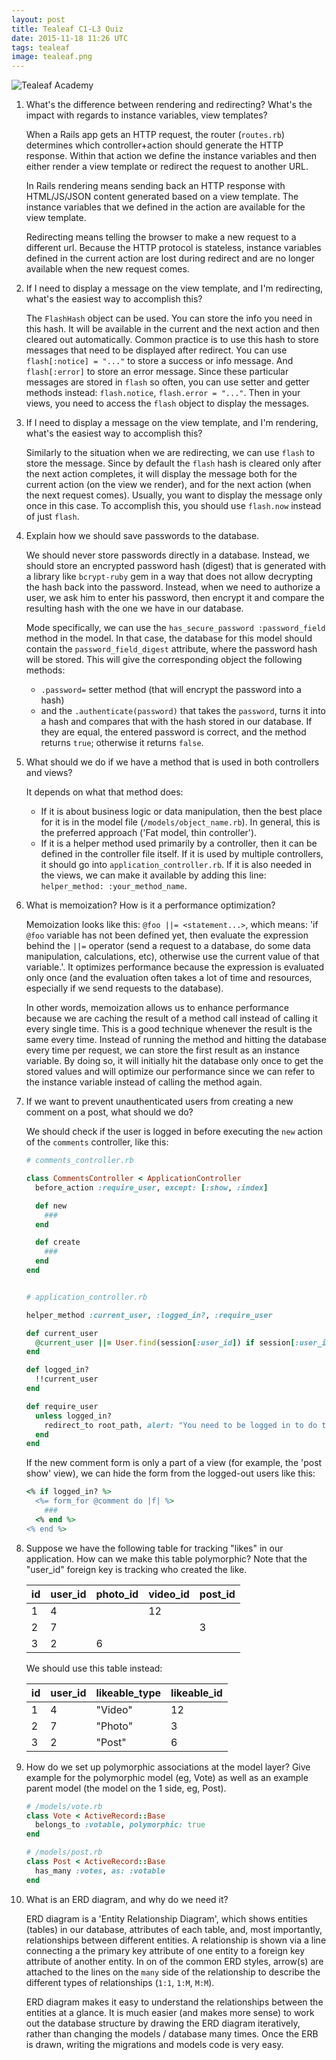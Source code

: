 ```yaml
---
layout: post
title: Tealeaf C1-L3 Quiz
date: 2015-11-18 11:26 UTC
tags: tealeaf
image: tealeaf.png
---
```


![Tealeaf Academy](tealeaf.png)

1. What's the difference between rendering and redirecting? What's the impact with regards to instance variables, view templates?

    When a Rails app gets an HTTP request, the router (```routes.rb```) determines which controller+action should generate the HTTP response. Within that action we define the instance variables and then either render a view template or redirect the request to another URL.

    In Rails rendering means sending back an HTTP response with HTML/JS/JSON content generated based on a view template. The instance variables that we defined in the action are available for the view template.

    Redirecting means telling the browser to make a new request to a different url. Because the HTTP protocol is stateless, instance variables defined in the current action are lost during redirect and are no longer available when the new request comes.

2. If I need to display a message on the view template, and I'm redirecting, what's the easiest way to accomplish this?

    The ```FlashHash``` object can be used. You can store the info you need in this hash. It will be available in the current and the next action and then cleared out automatically. Common practice is to use this hash to store messages that need to be displayed after redirect. You can use ```flash[:notice] = "..."``` to store a success or info message. And ```flash[:error]``` to store an error message. Since these particular messages are stored in ```flash``` so often, you can use setter and getter methods instead: ```flash.notice```, ```flash.error = "..."```. Then in your views, you need to access the ```flash``` object to display the messages.

3. If I need to display a message on the view template, and I'm rendering, what's the easiest way to accomplish this?

    Similarly to the situation when we are redirecting, we can use ```flash``` to store the message. Since by default the ```flash``` hash is cleared only after the next action completes, it will display the message both for the current action (on the view we render), and for the next action (when the next request comes). Usually, you want to display the message only once in this case. To accomplish this, you should use ```flash.now``` instead of just ```flash```.

4. Explain how we should save passwords to the database.

    We should never store passwords directly in a database. Instead, we should store an encrypted password hash (digest) that is generated with a library like ```bcrypt-ruby``` gem in a way that does not allow decrypting the hash back into the password. Instead, when we need to authorize a user, we ask him to enter his password, then encrypt it and compare the resulting hash with the one we have in our database.

    Mode specifically, we can use the ```has_secure_password :password_field``` method in the model. In that case, the database for this model should contain the ```password_field_digest``` attribute, where the password hash will be stored. This will give the corresponding object the following methods:
    * ```.password=``` setter method (that will encrypt the password into a hash)
    * and the ```.authenticate(password)``` that takes the ```password```, turns it into a hash and compares that with the hash stored in our database. If they are equal, the entered password is correct, and the method returns ```true```; otherwise it returns ```false```.  

5. What should we do if we have a method that is used in both controllers and views?

    It depends on what that method does:
    * If it is about business logic or data manipulation, then the best place for it is in the model file (```/models/object_name.rb```). In general, this is the preferred approach ('Fat model, thin controller').
    * If it is a helper method used primarily by a controller, then it can be defined in the controller file itself. If it is used by multiple controllers, it should go into ```application_controller.rb```. If it is also needed in the views, we can make it available by adding this line: ```helper_method: :your_method_name```.

6. What is memoization? How is it a performance optimization?

    Memoization looks like this: ```@foo ||= <statement...>```, which means: 'if ```@foo``` variable has not been defined yet, then evaluate the expression behind the ```||=``` operator (send a request to a database, do some data manipulation, calculations, etc), otherwise use the current value of that variable.'. It optimizes performance because the expression is evaluated only once (and the evaluation often takes a lot of time and resources, especially if we send requests to the database).

    In other words, memoization allows us to enhance performance because we are caching the result of a method call instead of calling it every single time. This is a good technique whenever the result is the same every time. Instead of running the method and hitting the database every time per request, we can store the first result as an instance variable. By doing so, it will initially hit the database only once to get the stored values and will optimize our performance since we can refer to the instance variable instead of calling the method again.

7. If we want to prevent unauthenticated users from creating a new comment on a post, what should we do?

    We should check if the user is logged in before executing the ```new``` action of the ```comments``` controller, like this:

    ```ruby
    # comments_controller.rb

    class CommentsController < ApplicationController
      before_action :require_user, except: [:show, :index]

      def new
        ###
      end

      def create
        ###
      end
    end


    # application_controller.rb

    helper_method :current_user, :logged_in?, :require_user

    def current_user
      @current_user ||= User.find(session[:user_id]) if session[:user_id]
    end

    def logged_in?
      !!current_user
    end

    def require_user
      unless logged_in?
        redirect_to root_path, alert: "You need to be logged in to do this."
      end
    end
    ```

    If the new comment form is only a part of a view (for example, the 'post show' view), we can hide the form from the logged-out users like this:

    ```ruby
    <% if logged_in? %>
      <%= form_for @comment do |f| %>
        ###
      <% end %>
    <% end %>
    ```

8. Suppose we have the following table for tracking "likes" in our application. How can we make this table polymorphic? Note that the "user_id" foreign key is tracking who created the like.

    | id | user\_id | photo\_id | video\_id | post\_id |
    |----|----------|-----------|-----------|----------|
    | 1  |	4		    |           | 12        |          |
    | 2  |	7			  |           |           | 3        |
    | 3  |	2	      | 6	  	    |           |          |

    We should use this table instead:

    | id | user\_id | likeable\_type | likeable\_id |
    |----|----------|----------------|--------------|
    | 1  |	4		    | "Video"        | 12           |
    | 2  |	7			  | "Photo"        | 3            |
    | 3  |	2	      | "Post"  	     | 6            |

9. How do we set up polymorphic associations at the model layer? Give example for the polymorphic model (eg, Vote) as well as an example parent model (the model on the 1 side, eg, Post).

    ```ruby
    # /models/vote.rb
    class Vote < ActiveRecord::Base
      belongs_to :votable, polymorphic: true
    end

    # /models/post.rb
    class Post < ActiveRecord::Base
      has_many :votes, as: :votable
    end
    ```

10. What is an ERD diagram, and why do we need it?

    ERD diagram is a 'Entity Relationship Diagram', which shows entities (tables) in our database, attributes of each table, and, most importantly, relationships between different entities. A relationship is shown via a line connecting a the primary key attribute of one entity to a foreign key attribute of another entity. In on of the common ERD styles, arrow(s) are attached to the lines on the ```many``` side of the relationship to describe the different types of relationships (```1:1```, ```1:M```, ```M:M```).

    ERD diagram makes it easy to understand the relationships between the entities at a glance. It is much easier (and makes more sense) to work out the database structure by drawing the ERD diagram iteratively, rather than changing the models / database many times. Once the ERB is drawn, writing the migrations and models code is very easy.
